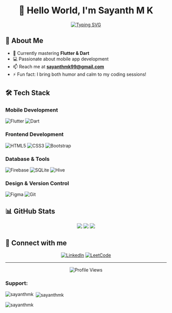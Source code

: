 <div align="center">
  
# 👋 Hello World, I'm Sayanth M K

[![Typing SVG](https://readme-typing-svg.herokuapp.com?font=Fira+Code&pause=1000&width=435&lines=Flutter+Developer;Self-taught+Programmer;Always+Learning+New+Things)](https://git.io/typing-svg)

</div>

## 🚀 About Me
- 🌱 Currently mastering **Flutter & Dart**
- 💻 Passionate about mobile app development
- 📫 Reach me at **sayanthmk99@gmail.com**
- ⚡ Fun fact: I bring both humor and calm to my coding sessions!

## 🛠️ Tech Stack

### Mobile Development
![Flutter](https://img.shields.io/badge/Flutter-%2302569B.svg?style=for-the-badge&logo=Flutter&logoColor=white)
![Dart](https://img.shields.io/badge/dart-%230175C2.svg?style=for-the-badge&logo=dart&logoColor=white)

### Frontend Development
![HTML5](https://img.shields.io/badge/html5-%23E34F26.svg?style=for-the-badge&logo=html5&logoColor=white)
![CSS3](https://img.shields.io/badge/css3-%231572B6.svg?style=for-the-badge&logo=css3&logoColor=white)
![Bootstrap](https://img.shields.io/badge/bootstrap-%23563D7C.svg?style=for-the-badge&logo=bootstrap&logoColor=white)

### Database & Tools
![Firebase](https://img.shields.io/badge/firebase-%23039BE5.svg?style=for-the-badge&logo=firebase)
![SQLite](https://img.shields.io/badge/sqlite-%2307405e.svg?style=for-the-badge&logo=sqlite&logoColor=white)
![Hive](https://img.shields.io/badge/Hive-yellow?style=for-the-badge&logo=apache&logoColor=white)

### Design & Version Control
![Figma](https://img.shields.io/badge/figma-%23F24E1E.svg?style=for-the-badge&logo=figma&logoColor=white)
![Git](https://img.shields.io/badge/git-%23F05033.svg?style=for-the-badge&logo=git&logoColor=white)

## 📊 GitHub Stats

<div align="center">
  
![](https://github-readme-stats.vercel.app/api?username=sayanthmk&theme=dark&hide_border=false&include_all_commits=false&count_private=false)
![](https://github-readme-streak-stats.herokuapp.com/?user=sayanthmk&theme=dark&hide_border=false)
![](https://github-readme-stats.vercel.app/api/top-langs/?username=sayanthmk&theme=dark&hide_border=false&include_all_commits=false&count_private=false&layout=compact)

</div>

## 🤝 Connect with me

<div align="center">
  
[![LinkedIn](https://img.shields.io/badge/LinkedIn-%230077B5.svg?style=for-the-badge&logo=linkedin&logoColor=white)](https://www.linkedin.com/in/sayanth-m-k-321126233)
[![LeetCode](https://img.shields.io/badge/LeetCode-000000?style=for-the-badge&logo=LeetCode&logoColor=#d16c06)](https://leetcode.com/sayanthmk99)

</div>

---
<div align="center">
  <img src="https://komarev.com/ghpvc/?username=sayanthmk&label=Profile%20views&color=0e75b6&style=flat" alt="Profile Views">
</div>
<h3 align="left">Support:</h3>
<!-- <p><a href="https://www.buymeacoffee.com/sayanth_m_k"> <img align="left" src="https://cdn.buymeacoffee.com/buttons/v2/default-yellow.png" height="50" width="210" alt="sayanth_m_k" /></a></p><br><br> -->

<p><img align="left" src="https://github-readme-stats.vercel.app/api/top-langs?username=sayanthmk&show_icons=true&locale=en&layout=compact" alt="sayanthmk" /></p>

<p>&nbsp;<img align="center" src="https://github-readme-stats.vercel.app/api?username=sayanthmk&show_icons=true&locale=en" alt="sayanthmk" /></p>

<p><img align="center" src="https://github-readme-streak-stats.herokuapp.com/?user=sayanthmk&" alt="sayanthmk" /></p>


